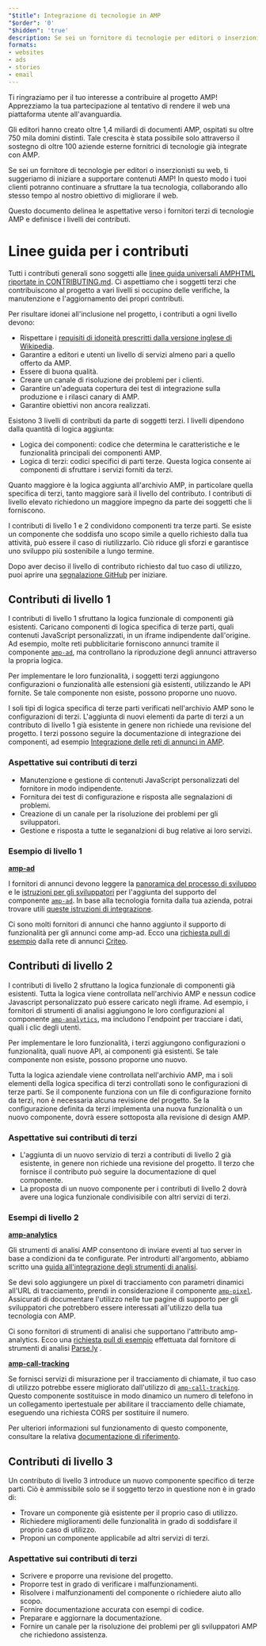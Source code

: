 ```yaml
---
"$title": Integrazione di tecnologie in AMP
"$order": '0'
"$hidden": 'true'
description: Se sei un fornitore di tecnologie per editori o inserzionisti su web, ti suggeriamo di iniziare a supportare contenuti AMP in modo che i tuoi clienti possano continuare a sfruttare la tua tecnologia e ...
formats:
- websites
- ads
- stories
- email
---
```


Ti ringraziamo per il tuo interesse a contribuire al progetto AMP! Apprezziamo la tua partecipazione al tentativo di rendere il web una piattaforma utente all'avanguardia.

Gli editori hanno creato oltre 1,4 miliardi di documenti AMP, ospitati su oltre 750 mila domini distinti. Tale crescita è stata possibile solo attraverso il sostegno di oltre 100 aziende esterne fornitrici di tecnologie già integrate con AMP.

Se sei un fornitore di tecnologie per editori o inserzionisti su web, ti suggeriamo di iniziare a supportare contenuti AMP! In questo modo i tuoi clienti potranno continuare a sfruttare la tua tecnologia, collaborando allo stesso tempo al nostro obiettivo di migliorare il web.

Questo documento delinea le aspettative verso i fornitori terzi di tecnologie AMP e definisce i livelli dei contributi.

# Linee guida per i contributi

Tutti i contributi generali sono soggetti alle [linee guida universali AMPHTML riportate in CONTRIBUTING.md](https://github.com/ampproject/amphtml/blob/master/CONTRIBUTING.md). Ci aspettiamo che i soggetti terzi che contribuiscono al progetto a vari livelli si occupino delle verifiche, la manutenzione e l'aggiornamento dei propri contributi.

Per risultare idonei all'inclusione nel progetto, i contributi a ogni livello devono:

- Rispettare i [requisiti di idoneità prescritti dalla versione inglese di Wikipedia](https://en.wikipedia.org/wiki/Wikipedia:Notability).
- Garantire a editori e utenti un livello di servizi almeno pari a quello offerto da AMP.
- Essere di buona qualità.
- Creare un canale di risoluzione dei problemi per i clienti.
- Garantire un'adeguata copertura dei test di integrazione sulla produzione e i rilasci canary di AMP.
- Garantire obiettivi non ancora realizzati.

Esistono 3 livelli di contributi da parte di soggetti terzi. I livelli dipendono dalla quantità di logica aggiunta:

- Logica dei componenti: codice che determina le caratteristiche e le funzionalità principali dei componenti AMP.
- Logica di terzi: codici specifici di parti terze. Questa logica consente ai componenti di sfruttare i servizi forniti da terzi.

Quanto maggiore è la logica aggiunta all'archivio AMP, in particolare quella specifica di terzi, tanto maggiore sarà il livello del contributo. I contributi di livello elevato richiedono un maggiore impegno da parte dei soggetti che li forniscono.

I contributi di livello 1 e 2 condividono componenti tra terze parti. Se esiste un componente che soddisfa uno scopo simile a quello richiesto dalla tua attività, può essere il caso di riutilizzarlo. Ciò riduce gli sforzi e garantisce uno sviluppo più sostenibile a lungo termine.

Dopo aver deciso il livello di contributo richiesto dal tuo caso di utilizzo, puoi aprire una [segnalazione GitHub](https://github.com/ampproject/amphtml/issues/new) per iniziare.

## Contributi di livello 1

I contributi di livello 1 sfruttano la logica funzionale di componenti già esistenti. Caricano componenti di logica specifica di terze parti, quali contenuti JavaScript personalizzati, in un iframe indipendente dall'origine. Ad esempio, molte reti pubblicitarie forniscono annunci tramite il componente [`amp-ad`](../../../components/reference/amp-ad.md), ma controllano la riproduzione degli annunci attraverso la propria logica.

Per implementare le loro funzionalità, i soggetti terzi aggiungono configurazioni o funzionalità alle estensioni già esistenti, utilizzando le API fornite. Se tale componente non esiste, possono proporne uno nuovo.

I soli tipi di logica specifica di terze parti verificati nell'archivio AMP sono le configurazioni di terzi. L'aggiunta di nuovi elementi da parte di terzi a un contributo di livello 1 già esistente in genere non richiede una revisione del progetto. I terzi possono seguire la documentazione di integrazione dei componenti, ad esempio [Integrazione delle reti di annunci in AMP](https://github.com/ampproject/amphtml/blob/master/ads/README.md).

### Aspettative sui contributi di terzi

- Manutenzione e gestione di contenuti JavaScript personalizzati del fornitore in modo indipendente.
- Fornitura dei test di configurazione e risposta alle segnalazioni di problemi.
- Creazione di un canale per la risoluzione dei problemi per gli sviluppatori.
- Gestione e risposta a tutte le seganalzioni di bug relative ai loro servizi.

### Esempio di livello 1

[**amp-ad**](../../../components/reference/amp-ad.md)

I fornitori di annunci devono leggere la [panoramica del processo di sviluppo](https://github.com/ampproject/amphtml/tree/master/ads#overview) e le [istruzioni per gli sviluppatori](https://github.com/ampproject/amphtml/tree/master/ads#developer-guidelines-for-a-pull-request) per l'aggiunta del supporto del componente [`amp-ad`](../../../components/reference/amp-ad.md). In base alla tecnologia fornita dalla tua azienda, potrai trovare utili [queste istruzioni di integrazione](/content/amp-dev/documentation/guides-and-tutorials/contribute/vendor-contributions/ad-integration-guide.md?format=ads).

Ci sono molti fornitori di annunci che hanno aggiunto il supporto di funzionalità per gli annunci come amp-ad. Ecco una [richiesta pull di esempio](https://github.com/ampproject/amphtml/pull/2299) dalla rete di annunci [Criteo](https://github.com/ampproject/amphtml/blob/master/ads/criteo.md).

## Contributi di livello 2

I contributi di livello 2 sfruttano la logica funzionale di componenti già esistenti. Tutta la logica viene controllata nell'archivio AMP e nessun codice Javascript personalizzato può essere caricato negli iframe. Ad esempio, i fornitori di strumenti di analisi aggiungono le loro configurazioni al componente [`amp-analytics`](../../../components/reference/amp-analytics.md), ma includono l'endpoint per tracciare i dati, quali i clic degli utenti.

Per implementare le loro funzionalità, i terzi aggiungono configurazioni o funzionalità, quali nuove API, ai componenti già esistenti. Se tale componente non esiste, possono proporne uno nuovo.

Tutta la logica aziendale viene controllata nell'archivio AMP, ma i soli elementi della logica specifica di terzi controllati sono le configurazioni di terze parti. Se il componente funziona con un file di configurazione fornito da terzi, non è necessaria alcuna revisione del progetto. Se la configurazione definita da terzi implementa una nuova funzionalità o un nuovo componente, dovrà essere sottoposta alla revisione di design AMP.

### Aspettative sui contributi di terzi

- L'aggiunta di un nuovo servizio di terzi a contributi di livello 2 già esistente, in genere non richiede una revisione del progetto. Il terzo che fornisce il contributo può seguire la documentazione di quel componente.
- La proposta di un nuovo componente per i contributi di livello 2 dovrà avere una logica funzionale condivisibile con altri servizi di terzi.

### Esempi di livello 2

[**amp-analytics**](../../../components/reference/amp-analytics.md)

Gli strumenti di analisi AMP consentono di inviare eventi al tuo server in base a condizioni da te configurate. Per introdurti all'argomento, abbiamo scritto una [guida all'integrazione degli strumenti di analisi](../../optimize-measure/configure-analytics/index.md).

Se devi solo aggiungere un pixel di tracciamento con parametri dinamici all'URL di tracciamento, prendi in considerazione il componente [`amp-pixel`](../../../components/reference/amp-pixel.md). Assicurati di documentare l'utilizzo nelle tue pagine di supporto per gli sviluppatori che potrebbero essere interessati all'utilizzo della tua tecnologia con AMP.

Ci sono fornitori di strumenti di analisi che supportano l'attributo amp-analytics. Ecco una [richiesta pull di esempio](https://github.com/ampproject/amphtml/pull/1595) effettuata dal fornitore di strumenti di analisi [Parse.ly](https://www.parsely.com/help/integration/google-amp/) .

[**amp-call-tracking**](../../../components/reference/amp-call-tracking.md)

Se fornisci servizi di misurazione per il tracciamento di chiamate, il tuo caso di utilizzo potrebbe essere migliorato dall'utilizzo di [`amp-call-tracking`](../../../components/reference/amp-call-tracking.md). Questo componente sostituisce in modo dinamico un numero di telefono in un collegamento ipertestuale per abilitare il tracciamento delle chiamate, eseguendo una richiesta CORS per sostituire il numero.

Per ulteriori informazioni sul funzionamento di questo componente, consultare la relativa [documentazione di riferimento](../../../components/reference/amp-call-tracking.md).

## Contributi di livello 3

Un contributo di livello 3 introduce un nuovo componente specifico di terze parti. Ciò è ammissibile solo se il soggetto terzo in questione non è in grado di:

- Trovare un componente già esistente per il proprio caso di utilizzo.
- Richiedere miglioramenti delle funzionalità in grado di soddisfare il proprio caso di utilizzo.
- Proponi un componente applicabile ad altri servizi di terzi.

### Aspettative sui contributi di terzi

- Scrivere e proporre una revisione del progetto.
- Proporre test in grado di verificare i malfunzionamenti.
- Risolvere i malfunzionamenti del componente o richiedere aiuto allo scopo.
- Fornire documentazione accurata con esempi di codice.
- Preparare e aggiornare la documentazione.
- Fornire un canale per la risoluzione dei problemi per gli sviluppatori AMP che richiedono assistenza.
